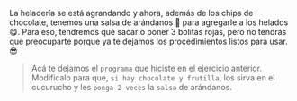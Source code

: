 <gs-attire
  attire-url="https://raw.githubusercontent.com/MumukiProject/mumuki-guia-gobstones-alternativa-kids/master/assets/attires/config.json">
</gs-attire>
<gs-toolbox toolbox-url="https://raw.githubusercontent.com/MumukiProject/mumuki-guia-gobstones-muchos-sabores-combinados-kids/master/assets/toolbox.xml">
</gs-toolbox>

La heladería se está agrandando y ahora, además de los chips de chocolate, tenemos una salsa de arándanos :grapes: para agregarle a los helados :yum:. Para eso, tendremos que sacar o poner 3 bolitas rojas, pero no tendrás que preocuparte porque ya te dejamos los procedimientos listos para usar. :sunglasses:  

> Acá te dejamos el `programa` que hiciste en el ejercicio anterior. Modificalo para que, `si hay chocolate y frutilla`, los sirva en el cucurucho y les `ponga 2 veces` la `salsa` de arándanos. 
